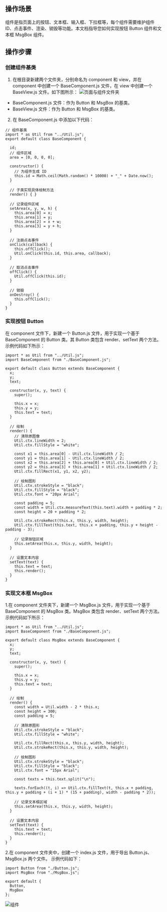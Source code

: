 ## 操作场景
组件是指页面上的按钮、文本框、输入框、下拉框等，每个组件需要维护组件 ID、点击事件、渲染、销毁等功能。本文档指导您如何实现按钮 Button 组件和文本框 MsgBox 组件。



## 操作步骤
### 创建组件基类
1. 在根目录新建两个文件夹，分别命名为 component 和 view，并在 component 中创建一个 BaseComponent.js 文件，在 view 中创建一个 BaseView.js 文件。如下图所示：
![页面与组件文件夹](https://main.qcloudimg.com/raw/e30143528aa08e0497509ebc1cedafb3.png)
 - BaseComponent.js 文件：作为 Button 和 MsgBox 的基类。
 - BaseView.js 文件：作为 Button 和 MsgBox 的基类。


 2. 在 BaseComponent.js 中添加以下代码：
```
// 组件基类
import * as Util from "../Util.js";
export default class BaseComponent {

  id;
  // 组件区域
  area = [0, 0, 0, 0];

  constructor() {
    // 为组件生成 ID
    this.id = Math.ceil(Math.random() * 10000) + "_" + Date.now();
  }

  // 子类实现具体绘制方法
  render() { }

  // 记录组件区域
  setArea(x, y, w, h) {
    this.area[0] = x;
    this.area[1] = y;
    this.area[2] = x + w;
    this.area[3] = y + h;
  }

  // 注册点击事件
  onClick(callback) {
    this.offClick();
    Util.onClick(this.id, this.area, callback);
  }

  // 取消点击事件
  offClick() {
    Util.offClick(this.id);
  }

  // 销毁
  onDestroy() {
    this.offClick();
  }
}
```

### 实现按钮 Button
在 component 文件下，新建一个 Button.js 文件，用于实现一个基于 BaseComponent 的 Button 类。其 Button 类包含 render、setText 两个方法。
示例代码如下所示：
```
import * as Util from "../Util.js";
import BaseComponent from "./BaseComponent.js";

export default class Button extends BaseComponent {
  x;
  y;
  text;

  constructor(x, y, text) {
    super();

    this.x = x;
    this.y = y;
    this.text = text;
  }

  // 绘制
  render() {
    // 清除原图像
    Util.ctx.lineWidth = 2;
    Util.ctx.fillStyle = "white";

    const x1 = this.area[0] - Util.ctx.lineWidth / 2;
    const y1 = this.area[1] - Util.ctx.lineWidth / 2;
    const x2 = this.area[2] + this.area[0] + Util.ctx.lineWidth / 2;
    const y2 = this.area[3] + this.area[1] + Util.ctx.lineWidth / 2;
    Util.ctx.fillRect(x1, y1, x2, y2);

    // 绘制图形
    Util.ctx.strokeStyle = "black";
    Util.ctx.fillStyle = "black";
    Util.ctx.font = "20px Arial";

    const padding = 5;
    const width = Util.ctx.measureText(this.text).width + padding * 2;
    const height = 20 + padding * 2;

    Util.ctx.strokeRect(this.x, this.y, width, height);
    Util.ctx.fillText(this.text, this.x + padding, this.y + height - padding - 3);

    // 记录按钮区域
    this.setArea(this.x, this.y, width, height);
  }

  // 设置文本内容
  setText(text) {
    this.text = text;
    this.render();
  }
}
```

### 实现文本框 MsgBox
1.在 component 文件夹下，新建一个 MsgBox.js 文件，用于实现一个基于 BaseComponent 的 MsgBox 类。MsgBox 类包含 render、setText 两个方法。
示例代码如下所示：
```
import * as Util from "../Util.js";
import BaseComponent from "./BaseComponent.js";

export default class MsgBox extends BaseComponent {
  x;
  y;
  text;

  constructor(x, y, text) {
    super();

    this.x = x;
    this.y = y;
    this.text = text;
  }

  // 绘制
  render() {
    const width = Util.width - 2 * this.x;
    const height = 300;
    const padding = 5;

    // 清除原图形
    Util.ctx.strokeStyle = "black";
    Util.ctx.fillStyle = "white";

    Util.ctx.fillRect(this.x, this.y, width, height);
    Util.ctx.strokeRect(this.x, this.y, width, height);

    // 绘制图形
    Util.ctx.strokeStyle = "black";
    Util.ctx.fillStyle = "black";
    Util.ctx.font = "15px Arial";

    const texts = this.text.split("\n");

    texts.forEach((t, i) => Util.ctx.fillText(t, this.x + padding, this.y + padding + (i + 1) * (15 + padding), width - padding * 2));

    // 记录文本框区域
    this.setArea(this.x, this.y, width, height);
  }

  // 设置文本内容
  setText(text) {
    this.text = text;
    this.render();
  }
}
```

2.在 component 文件夹中，创建一个 index.js 文件，用于导出 Button.js、MsgBox.js 两个文件。
示例代码如下：
```
import Button from "./Button.js";
import MsgBox from "./MsgBox.js";

export default {
  Button,
  MsgBox
};
```

![组件](https://main.qcloudimg.com/raw/145fc924e232a3ae43b50f9644b3d8bc.png)
